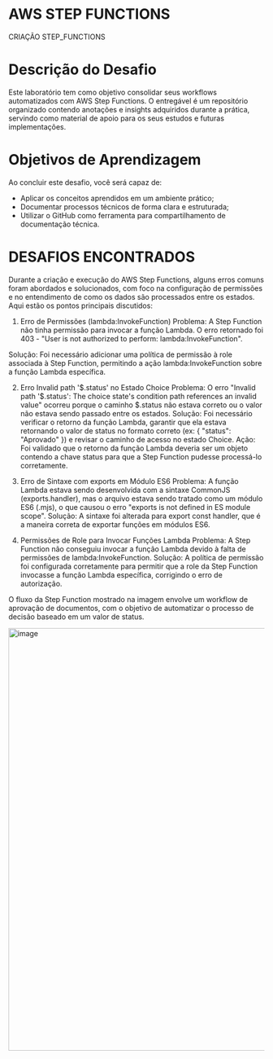 # AWS STEP FUNCTIONS
CRIAÇÃO STEP_FUNCTIONS

# Descrição do Desafio

Este laboratório tem como objetivo consolidar seus workflows automatizados com AWS Step Functions. O entregável é um repositório organizado contendo anotações e insights adquiridos durante a prática, servindo como material de apoio para os seus estudos e futuras implementações.

# Objetivos de Aprendizagem 

Ao concluir este desafio, você será capaz de: 
- Aplicar os conceitos aprendidos em um ambiente prático; 
-  Documentar processos técnicos de forma clara e estruturada;
- Utilizar o GitHub como ferramenta para compartilhamento de documentação técnica.

# DESAFIOS ENCONTRADOS

Durante a criação e execução do AWS Step Functions, alguns erros comuns foram abordados e solucionados, com foco na configuração de permissões e no entendimento de como os dados são processados entre os estados. Aqui estão os pontos principais discutidos:

1. Erro de Permissões (lambda:InvokeFunction)
Problema: A Step Function não tinha permissão para invocar a função Lambda. O erro retornado foi 403 - "User is not authorized to perform: lambda:InvokeFunction".

Solução: Foi necessário adicionar uma política de permissão à role associada à Step Function, permitindo a ação lambda:InvokeFunction sobre a função Lambda específica.

2. Erro Invalid path '$.status' no Estado Choice
Problema: O erro "Invalid path '$.status': The choice state's condition path references an invalid value" ocorreu porque o caminho $.status não estava correto ou o valor não estava sendo passado entre os estados.
Solução: Foi necessário verificar o retorno da função Lambda, garantir que ela estava retornando o valor de status no formato correto (ex: { "status": "Aprovado" }) e revisar o caminho de acesso no estado Choice.
Ação: Foi validado que o retorno da função Lambda deveria ser um objeto contendo a chave status para que a Step Function pudesse processá-lo corretamente.

3. Erro de Sintaxe com exports em Módulo ES6
Problema: A função Lambda estava sendo desenvolvida com a sintaxe CommonJS (exports.handler), mas o arquivo estava sendo tratado como um módulo ES6 (.mjs), o que causou o erro "exports is not defined in ES module scope".
Solução: A sintaxe foi alterada para export const handler, que é a maneira correta de exportar funções em módulos ES6.

4. Permissões de Role para Invocar Funções Lambda
Problema: A Step Function não conseguiu invocar a função Lambda devido à falta de permissões de lambda:InvokeFunction.
Solução: A política de permissão foi configurada corretamente para permitir que a role da Step Function invocasse a função Lambda específica, corrigindo o erro de autorização. 

O fluxo da Step Function mostrado na imagem envolve um workflow de aprovação de documentos, com o objetivo de automatizar o processo de decisão baseado em um valor de status.

<img width="1788" height="830" alt="image" src="https://github.com/user-attachments/assets/e4a7f237-b2be-418d-99d7-e8288d6bd73c" />


